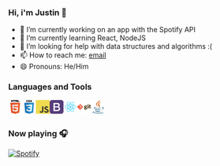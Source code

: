 ### Hi, i'm Justin 👋

- 🔭 I’m currently working on an app with the Spotify API
- 🌱 I’m currently learning React, NodeJS
- 🤔 I’m looking for help with data structures and algorithms :( 
- 📫 How to reach me: [email](mailto:justincho63@gmail.com)
- 😄 Pronouns: He/Him


### Languages and Tools

<img align = "left" alt = "" width = "28px" src = "https://raw.githubusercontent.com/github/explore/80688e429a7d4ef2fca1e82350fe8e3517d3494d/topics/html/html.png"/>
<img align = "left" alt = "" width = "28px" src = "https://raw.githubusercontent.com/github/explore/80688e429a7d4ef2fca1e82350fe8e3517d3494d/topics/css/css.png"/>
<img align = "left" alt = "" width = "28px" src = "https://raw.githubusercontent.com/github/explore/80688e429a7d4ef2fca1e82350fe8e3517d3494d/topics/javascript/javascript.png"/>
<img align = "left" alt = "" width = "28px" src = "https://raw.githubusercontent.com/github/explore/80688e429a7d4ef2fca1e82350fe8e3517d3494d/topics/bootstrap/bootstrap.png"/>
<img align = "left" alt = "" width = "28px" src = "https://raw.githubusercontent.com/github/explore/80688e429a7d4ef2fca1e82350fe8e3517d3494d/topics/react/react.png"/>
<img align = "left" alt = "" width = "28px" src = "https://raw.githubusercontent.com/github/explore/80688e429a7d4ef2fca1e82350fe8e3517d3494d/topics/git/git.png"/>
<img align = "left" alt = "" width = "28px" src = "https://raw.githubusercontent.com/github/explore/80688e429a7d4ef2fca1e82350fe8e3517d3494d/topics/java/java.png"/>

<br/>
<br/>

### Now playing 🎧
[![Spotify](https://novatorem-blush.vercel.app/api/spotify)](https://open.spotify.com/user/justinlisteningtomusic123)





